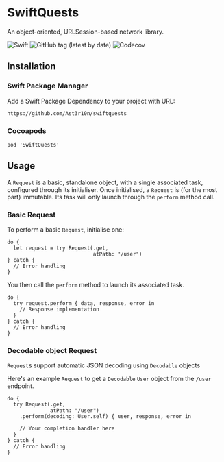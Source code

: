 # SwiftQuests

An object-oriented, URLSession-based network library.

![Swift](https://github.com/Ast3r10n/requests/workflows/Swift/badge.svg) ![GitHub tag (latest by date)](https://img.shields.io/github/v/tag/Ast3r10n/requests) ![Codecov](https://img.shields.io/codecov/c/gh/Ast3r10n/Requests?token=43bbf53852d24e549074f62b39f01e39)

## Installation

### Swift Package Manager

Add a Swift Package Dependency to your project with URL:
```
https://github.com/Ast3r10n/swiftquests
```

### Cocoapods

```
pod 'SwiftQuests'
```

## Usage

A `Request` is a basic, standalone object, with a single associated task, configured through its initialiser.
Once initialised, a `Request` is (for the most part) immutable. Its task will only launch through the `perform` method call.

### Basic Request

To perform a basic `Request`, initialise one:

```
do {
  let request = try Request(.get,
                            atPath: "/user")
} catch {
  // Error handling
}
```
You then call the `perform` method to launch its associated task.

```
do {
  try request.perform { data, response, error in
    // Response implementation
  }
} catch {
  // Error handling
}
```

### Decodable object Request

`Request`s support automatic JSON decoding using `Decodable` objects 

Here's an example `Request` to get a `Decodable` `User` object from the `/user` endpoint.

```
do {
  try Request(.get,
              atPath: "/user")
    .perform(decoding: User.self) { user, response, error in
    
    // Your completion handler here
  }
} catch {
  // Error handling
}
```
